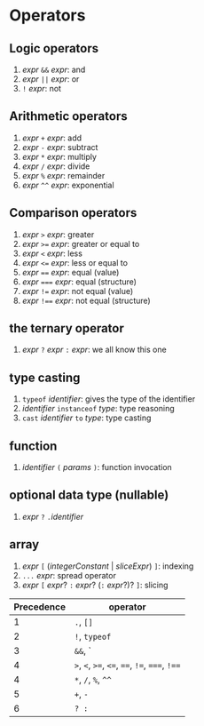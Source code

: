 # Operators

## Logic operators

1. _expr_ `&&` _expr_: and
1. _expr_ `||` _expr_: or
1. `!` _expr_: not

## Arithmetic operators

1. _expr_ `+` _expr_: add
1. _expr_ `-` _expr_: subtract
1. _expr_ `*` _expr_: multiply
1. _expr_ `/` _expr_: divide
1. _expr_ `%` _expr_: remainder
1. _expr_ `^^` _expr_: exponential

## Comparison operators

1. _expr_ `>` _expr_: greater
1. _expr_ `>=` _expr_: greater or equal to
1. _expr_ `<` _expr_: less
1. _expr_ `<=` _expr_: less or equal to
1. _expr_ `==` _expr_: equal (value)
1. _expr_ `===` _expr_: equal (structure)
1. _expr_ `!=` _expr_: not equal (value)
1. _expr_ `!==` _expr_: not equal (structure)

## the ternary operator

1. _expr_ `?` _expr_ `:` _expr_: we all know this one

## type casting

1. `typeof` _identifier_: gives the type of the identifier
1. _identifier_ `instanceof` _type_: type reasoning
1. `cast` _identifier_ `to` _type_: type casting

## function

1. _identifier_ `(` _params_ `)`: function invocation


## optional data type (nullable)

1. _expr_ `?` `.`_identifier_

## array

1. _expr_ `[` (_integerConstant_ | _sliceExpr_) `]`: indexing
1. `...` _expr_: spread operator
1. _expr_ `[` _expr_? `:` _expr_? (`:` _expr_?)? `]`: slicing

| Precedence | operator |
| ---------- | ---------|
| 1          | `.`, `[]`   |
| 2          | `!`, `typeof` |
| 3          | `&&`, `||` |
| 4          | `>`, `<`, `>=`, `<=`, `==`, `!=`, `===`, `!==` |
| 4          | `*`, `/`, `%`, `^^` |
| 5          | `+`, `-`|
| 6          | `? :`        |
